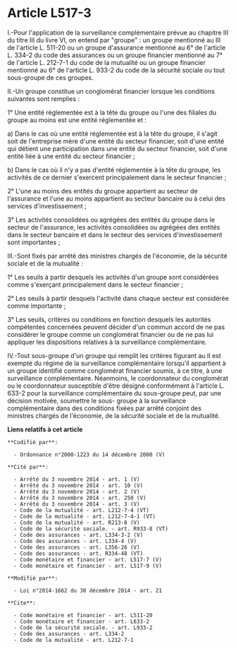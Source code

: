 # Article L517-3

I.-Pour l'application de la surveillance complémentaire prévue au chapitre III du titre III du livre VI, on entend par
"groupe" : un groupe mentionné au III de l'article L. 511-20 ou un groupe d'assurance mentionné au 6° de l'article L. 334-2
du code des assurances ou un groupe financier mentionné au 7° de l'article L. 212-7-1 du code de la mutualité ou un groupe
financier mentionné au 6° de l'article L. 933-2 du code de la sécurité sociale ou tout sous-groupe de ces groupes. 

II.-Un groupe constitue un conglomérat financier lorsque les conditions suivantes sont remplies : 

1° Une entité réglementée est à la tête du groupe ou l'une des filiales du groupe au moins est une entité réglementée et : 

a) Dans le cas où une entité réglementée est à la tête du groupe, il s'agit soit de l'entreprise mère d'une entité du secteur
financier, soit d'une entité qui détient une participation dans une entité du secteur financier, soit d'une entité liée à une
entité du secteur financier ; 

b) Dans le cas où il n'y a pas d'entité réglementée à la tête du groupe, les activités de ce dernier s'exercent
principalement dans le secteur financier ; 

2° L'une au moins des entités du groupe appartient au secteur de l'assurance et l'une au moins appartient au secteur bancaire
ou à celui des services d'investissement ; 

3° Les activités consolidées ou agrégées des entités du groupe dans le secteur de l'assurance, les activités consolidées ou
agrégées des entités dans le secteur bancaire et dans le secteur des services d'investissement sont importantes ; 

III.-Sont fixés par arrêté des ministres chargés de l'économie, de la sécurité sociale et de la mutualité : 

1° Les seuils à partir desquels les activités d'un groupe sont considérées comme s'exerçant principalement dans le secteur
financier ; 

2° Les seuils à partir desquels l'activité dans chaque secteur est considérée comme importante ; 

3° Les seuils, critères ou conditions en fonction desquels les autorités compétentes concernées peuvent décider d'un commun
accord de ne pas considérer le groupe comme un conglomérat financier ou de ne pas lui appliquer les dispositions relatives à
la surveillance complémentaire. 

IV.-Tout sous-groupe d'un groupe qui remplit les critères figurant au II est exempté du régime de la surveillance
complémentaire lorsqu'il appartient à un groupe identifié comme conglomérat financier soumis, à ce titre, à une surveillance
complémentaire. Néanmoins, le coordonnateur du conglomérat ou le coordonnateur susceptible d'être désigné conformément à
l'article L. 633-2 pour la surveillance complémentaire du sous-groupe peut, par une décision motivée, soumettre le sous-
groupe à la surveillance complémentaire dans des conditions fixées par arrêté conjoint des ministres chargés de l'économie,
de la sécurité sociale et de la mutualité.

**Liens relatifs à cet article**

	**Codifié par**:

	  - Ordonnance n°2000-1223 du 14 décembre 2000 (V)

	**Cité par**:

	  - Arrêté du 3 novembre 2014 - art. 1 (V)
	  - Arrêté du 3 novembre 2014 - art. 10 (V)
	  - Arrêté du 3 novembre 2014 - art. 2 (V)
	  - Arrêté du 3 novembre 2014 - art. 250 (V)
	  - Arrêté du 3 novembre 2014 - art. 3 (V)
	  - Code de la mutualité - art. L212-7-4 (VT)
	  - Code de la mutualité - art. L212-7-4-1 (VT)
	  - Code de la mutualité - art. R213-8 (V)
	  - Code de la sécurité sociale. - art. R933-8 (VT)
	  - Code des assurances - art. L334-3-2 (V)
	  - Code des assurances - art. L334-4 (V)
	  - Code des assurances - art. L356-26 (V)
	  - Code des assurances - art. R334-48 (VT)
	  - Code monétaire et financier - art. L517-7 (V)
	  - Code monétaire et financier - art. L517-9 (V)

	**Modifié par**:

	  - Loi n°2014-1662 du 30 décembre 2014 - art. 21

	**Cite**:

	  - Code monétaire et financier - art. L511-20
	  - Code monétaire et financier - art. L633-2
	  - Code de la sécurité sociale. - art. L933-2
	  - Code des assurances - art. L334-2
	  - Code de la mutualité - art. L212-7-1
